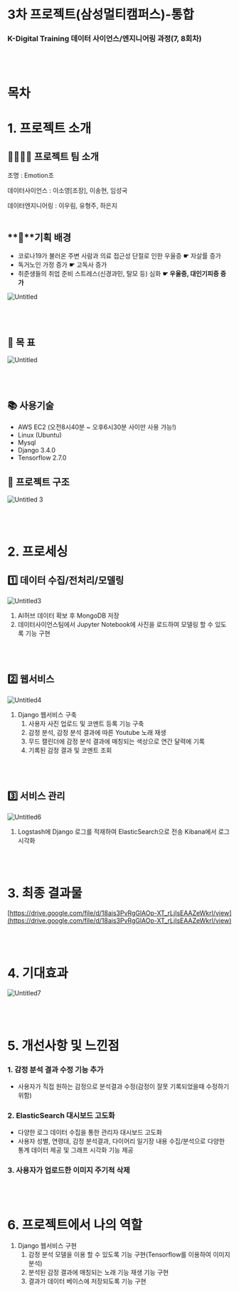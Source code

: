 # 3차 프로젝트(삼성멀티캠퍼스)-통합

### K-Digital Training 데이터 사이언스/엔지니어링 과정(7, 8회차)
<br>
<br>

# 목차

# 1. 프로젝트 소개

## 🙋‍♀️🙋‍♂️ 프로젝트 팀 소개

조명 : Emotion조

데이터사이언스 : 이소영[조장], 이송현, 임성국

데이터엔지니어링 : 이우림, 유형주, 하은지
<br>
<br>

## **💭**기획 배경

- 코로나19가 불러온 주변 사람과 의료 접근성 단절로 인한 우울증  **☛** 자살률 증가
- 독거노인 가정 증가 **☛** 고독사 증가
- 취준생들의 취업 준비 스트레스(신경과민, 탈모 등) 심화 **☛ 우울증, 대인기피증 증가**

![Untitled](./Untitled.png)

<br>
<br>

## 🎯 목    표

![Untitled](./Untitled1.png)

<br>
<br>

## 📚 사용기술

- AWS EC2 (오전8시40분 ~ 오후6시30분 사이만 사용 가능!)
- Linux (Ubuntu)
- Mysql
- Django 3.4.0
- Tensorflow 2.7.0

## 📃 프로젝트 구조

![Untitled 3](./Untitle2.png)

<br>
<br>

# 2. 프로세싱

## 1️⃣ 데이터 수집/전처리/모델링

![Untitled3](./Untitled3.png)

1. AI허브 데이터 확보 후 MongoDB 저장
2. 데이터사이언스팀에서 Jupyter Notebook에 사진을 로드하여 모델링 할 수 있도록 기능 구현


<br>
<br>

## 2️⃣ 웹서비스

![Untitled4](./Untitled4.png)

1. Django 웹서비스 구축
    1. 사용자 사진 업로드 및 코멘트 등록 기능 구축
    2. 감정 분석, 감정 분석 결과에 따른 Youtube 노래 재생
    3. 무드 캘린더에 감정 분석 결과에 매칭되는 색상으로 연간 달력에 기록
    4. 기록된 감정 결과 및 코멘트 조회


<br>
<br>

## 3️⃣ 서비스 관리

![Untitled6](./Untitled5.png)

1. Logstash에 Django 로그를 적재하여 ElasticSearch으로 전송 Kibana에서 로그 시각화


<br>
<br>

# 3. 최종 결과물

[https://drive.google.com/file/d/18ais3PvRgGlAOp-XT_rLjIsEAAZeWkrI/view](https://drive.google.com/file/d/18ais3PvRgGlAOp-XT_rLjIsEAAZeWkrI/view)

<br>
<br>

# 4. 기대효과

![Untitled7](./Untitled6.png)

<br>
<br>

# 5. 개선사항 및 느낀점

### 1. 감정 분석 결과 수정 기능 추가

- 사용자가 직접 원하는 감정으로 분석결과 수정(감정이 잘못 기록되었을때 수정하기 위함)

### 2. ElasticSearch 대시보드 고도화

- 다양한 로그 데이터 수집을 통한 관리자 대시보드 고도화
- 사용자 성별, 연령대, 감정 분석결과, 다이어리 일기장 내용 수집/분석으로 다양한 통계 데이터 제공 및 그래프 시각화 기능 제공

### 3. 사용자가 업로드한 이미지 주기적 삭제

<br>
<br>

# 6. 프로젝트에서 나의 역할

1. Django 웹서비스 구현
    1. 감정 분석 모델을 이용 할 수 있도록 기능 구현(Tensorflow를 이용하여 이미지 분석)
    2. 분석된 감정 결과에 매칭되는 노래 기능 재생 기능 구현
    3. 결과가 데이터 베이스에 저장되도록 기능 구현
